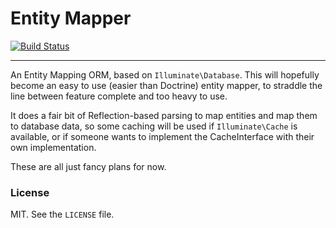 Entity Mapper
=============

[![Build Status](https://travis-ci.org/fideloper/entity-mapper.svg?branch=master)](https://travis-ci.org/fideloper/entity-mapper)

<!--
[![License](https://poser.pugx.org/fideloper/entity-manager/license.png)](https://packagist.org/packages/fideloper/entity-mapper)
-->

---

An Entity Mapping ORM, based on `Illuminate\Database`. This will hopefully become an easy to use (easier than Doctrine)
entity mapper, to straddle the line between feature complete and too heavy to use.

It does a fair bit of Reflection-based parsing to map entities and map them to database data, so some caching will be
used if `Illuminate\Cache` is available, or if someone wants to implement the CacheInterface with their own implementation.

These are all just fancy plans for now.

### License

MIT. See the `LICENSE` file.
